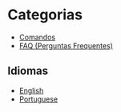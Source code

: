 # Categorias

- [Comandos](./pt/commands.md)
- [FAQ (Perguntas Frequentes)](./pt/faq.md)

## Idiomas

- [English](./readme.md)
- [Portuguese](./pt.md)
